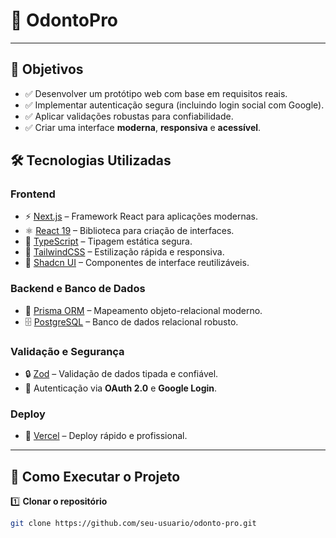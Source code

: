 # 🦷 OdontoPro

---

## 🎯 Objetivos

- ✅ Desenvolver um protótipo web com base em requisitos reais.
- ✅ Implementar autenticação segura (incluindo login social com Google).
- ✅ Aplicar validações robustas para confiabilidade.
- ✅ Criar uma interface **moderna**, **responsiva** e **acessível**.

## 🛠️ Tecnologias Utilizadas

### **Frontend**

- ⚡ [Next.js](https://nextjs.org/) – Framework React para aplicações modernas.
- ⚛️ [React 19](https://react.dev/) – Biblioteca para criação de interfaces.
- 📝 [TypeScript](https://www.typescriptlang.org/) – Tipagem estática segura.
- 🎨 [TailwindCSS](https://tailwindcss.com/) – Estilização rápida e responsiva.
- 🧩 [Shadcn UI](https://ui.shadcn.com/) – Componentes de interface reutilizáveis.

### **Backend e Banco de Dados**

- 🔄 [Prisma ORM](https://www.prisma.io/) – Mapeamento objeto-relacional moderno.
- 🗄️ [PostgreSQL](https://www.postgresql.org/) – Banco de dados relacional robusto.

### **Validação e Segurança**

- 🔒 [Zod](https://zod.dev/) – Validação de dados tipada e confiável.
- 🔑 Autenticação via **OAuth 2.0** e **Google Login**.

### **Deploy**

- 🚀 [Vercel](https://vercel.com/) – Deploy rápido e profissional.

---

## 🚀 Como Executar o Projeto

1️⃣ **Clonar o repositório**

```bash
git clone https://github.com/seu-usuario/odonto-pro.git
```

